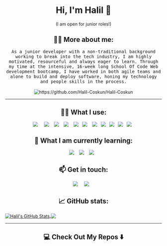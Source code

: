 <h1 align="center"> Hi, I'm Halil 👋 </h1>
<p align="center"> (I am open for junior roles!)</p>

<h2 align="center"> 👨‍💻 More about me: </h2>
<p align="center">
  <samp> As a junior developer with a non-traditional background working to break into the tech industry, I am highly motivated, resourceful and always   eager to learn. Through my time at the intensive, 16-week long School Of Code Web development bootcamp, I have worked in both agile teams and alone to build and deploy software, honing my technology and people skills in the process.
  </samp>
  <br> <br>
  <img src="https://komarev.com/ghpvc/?username=Halil-Coskun" alt="https://github.com/Halil-Coskun/Halil-Coskun" />
</p>

<hr>

<h2 align="center"> 👨‍💻 What I use:</h2>
<p align="center">
  <img src="https://img.shields.io/badge/Visual%20Studio%20Code-0078d7.svg?style=for-the-badge&logo=visual-studio-code&logoColor=white"/> &nbsp;&nbsp;&nbsp;
  <img src="https://img.shields.io/badge/html5-%23E34F26.svg?style=for-the-badge&logo=html5&logoColor=whiteColor=white" />&nbsp;&nbsp;&nbsp;
  <img src="https://img.shields.io/badge/javascript-%23323330.svg?style=for-the-badge&logo=javascript&logoColor=%23F7DF1E" />&nbsp;&nbsp;&nbsp;
  <img src="https://img.shields.io/badge/react-%2320232a.svg?style=for-the-badge&logo=react&logoColor=%2361DAFB" />&nbsp;&nbsp;&nbsp;
  <img src="https://img.shields.io/badge/typescript-%23007ACC.svg?style=for-the-badge&logo=typescript&logoColor=white" />&nbsp;&nbsp;
  <img src="https://img.shields.io/badge/node.js%20-%2343853D.svg?&style=for-the-badge&logo=node.js&logoColor=white" />&nbsp;&nbsp;&nbsp;
  <img src="https://img.shields.io/badge/css3-%231572B6.svg?style=for-the-badge&logo=css3&logoColor=white" />&nbsp;&nbsp;
  <img src="https://img.shields.io/badge/Github%20-%231572B6.svg?&style=for-the-badge&logo=Github&logoColor=white" />&nbsp;&nbsp;
  <img src="https://img.shields.io/badge/postgres-%23316192.svg?style=for-the-badge&logo=postgresql&logoColor=white" />&nbsp;&nbsp;
  <img src="https://img.shields.io/badge/MUI-%230081CB.svg?style=for-the-badge&logo=mui&logoColor=white" />&nbsp;&nbsp;
  <img src="https://img.shields.io/badge/AWS-%23FF9900.svg?style=for-the-badge&logo=amazon-aws&logoColor=white" />&nbsp;&nbsp;
 <p/>
<h2 align="center"> 🌱 What I am currently learning:</h2>
<p align="center">
  <img src="https://img.shields.io/badge/python-3670A0?style=for-the-badge&logo=python&logoColor=ffdd54" />&nbsp;&nbsp;&nbsp;
  <img src="https://img.shields.io/badge/styled--components-DB7093?style=for-the-badge&logo=styled-components&logoColor=white" />&nbsp;&nbsp;&nbsp;
  <img src="https://img.shields.io/badge/figma-%23F24E1E.svg?style=for-the-badge&logo=figma&logoColor=white" />&nbsp;&nbsp;&nbsp;

</p>

<h2  align="center">📫 Get in touch:</h2>
<p align="center">
  <a target="_blank"href="https://www.linkedin.com/in/halilcoskun98/"><img src="https://img.shields.io/badge/linkedin-%230077B5.svg?&style=for-the-badge&logo=linkedin&logoColor=white" /></a>&nbsp;&nbsp;&nbsp;&nbsp;
  <a href="mailto:halilcoskun14@gmail.com?subject=Hello%20Halil,%20I'm%20emailing%20from%20Github"><img src="https://img.shields.io/badge/gmail-%23D14836.svg?&style=for-the-badge&logo=gmail&logoColor=white" /></a>&nbsp;&nbsp;&nbsp;&nbsp;
</p>


<h2  align="center">📈 GitHub stats:</h2>

<a href="https://github.com/Halil-Coskun/Halil-Coskun">
  <img align="center" src="https://github-readme-stats.vercel.app/api?username=Halil-Coskun&show_icons=true&line_height=27&count_private=true&title_color=ffffff&text_color=c9cacc&icon_color=2bbc8a&bg_color=1d1f21" alt="Halil's GitHub Stats" />
</a>
<a href="https://github.com/Halil-Coskun/Halil-Coskun">
  <img align="center" src="https://github-readme-stats.vercel.app/api/top-langs/?username=Halil-Coskun&hide=java,tex&title_color=ffffff&text_color=c9cacc&icon_color=2bbc8a&bg_color=1d1f21&langs_count=3" />
</a>
<hr>

<h2  align="center">💻 Check Out My Repos ⬇️ </h2>


<!---
Halil-Coskun/Halil-Coskun is a ✨ special ✨ repository because its `README.md` (this file) appears on your GitHub profile.
You can click the Preview link to take a look at your changes.
--->
